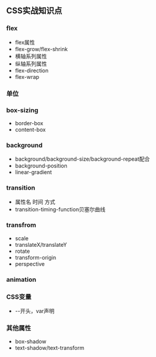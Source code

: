 ## CSS实战知识点

### flex
* flex属性
* flex-grow/flex-shrink
* 横轴系列属性
* 纵轴系列属性
* flex-direction
* flex-wrap

### 单位

### box-sizing
* border-box
* content-box

### background
* background/background-size/background-repeat配合
* background-position
* linear-gradient

### transition
* 属性名 时间 方式
* transition-timing-function贝塞尔曲线

### transfrom
* scale
* translateX/translateY
* rotate
* transform-origin
* perspective

### animation

### CSS变量
* --开头，var声明

### 其他属性
* box-shadow
* text-shadow/text-transform
